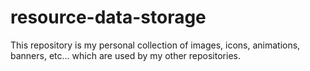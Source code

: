 # resource-data-storage
This repository is my personal collection of images, icons, animations, banners, etc... which are used by my other repositories.


